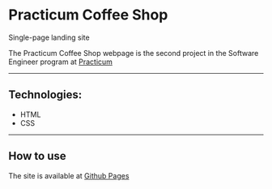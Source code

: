 # Practicum Coffee Shop
Single-page landing site

The Practicum Coffee Shop webpage is the second project in the Software Engineer program at [Practicum](https://practicum.com/software-engineer/)
___________________________
## Technologies: 
- HTML
- CSS 
___________________________
## How to use
The site is available at [Github Pages](https://niarga.github.io/practicum-coffee-shop)